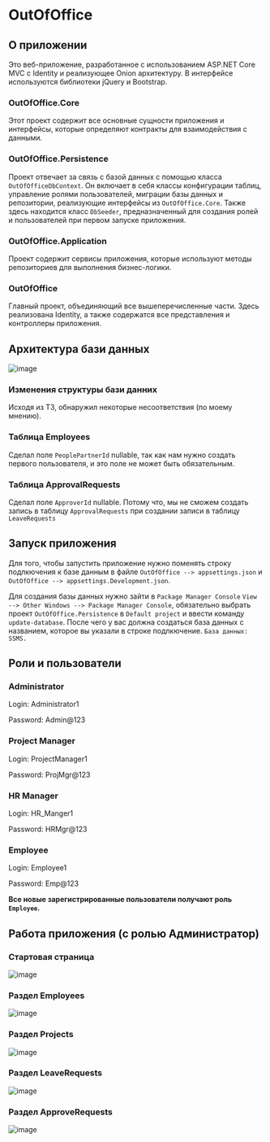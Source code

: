 # OutOfOffice

## О приложении

Это веб-приложение, разработанное с использованием ASP.NET Core MVC с Identity и реализующее Onion архитектуру. В интерфейсе используются библиотеки jQuery и Bootstrap.

### OutOfOffice.Core

Этот проект содержит все основные сущности приложения и интерфейсы, которые определяют контракты для взаимодействия с данными.

### OutOfOffice.Persistence

Проект отвечает за связь с базой данных с помощью класса `OutOfOfficeDbContext`. Он включает в себя классы конфигурации таблиц, управление ролями пользователей, миграции базы данных и репозитории, реализующие интерфейсы из `OutOfOffice.Core`. Также здесь находится класс `DbSeeder`, предназначенный для создания ролей и пользователей при первом запуске приложения.

### OutOfOffice.Application

Проект содержит сервисы приложения, которые используют методы репозиториев для выполнения бизнес-логики.

### OutOfOffice

Главный проект, объединяющий все вышеперечисленные части. Здесь реализована Identity, а также содержатся все представления и контроллеры приложения.

## Архитектура бази данных

![image](https://github.com/Palazaram/OutOfOffice/assets/108758569/37675830-709c-4649-8acf-94b7b70bff42)

### Изменения структуры бази данних 

Исходя из ТЗ, обнаружил некоторые несоответствия (по моему мнению).

### Таблица Employees 

Сделал поле `PeoplePartnerId` nullable, так как нам нужно создать первого пользователя, и это поле не может быть обязательным.

### Таблица ApprovalRequests

Сделал поле `ApproverId` nullable. Потому что, мы не сможем создать запись в таблицу `ApprovalRequests` при создании записи в таблицу `LeaveRequests`

## Запуск приложения

Для того, чтобы запустить приложение нужно поменять строку подлкючения к базе данным в файле `OutOfOffice --> appsettings.json` и `OutOfOffice --> appsettings.Development.json`.

Для создания базы данных нужно зайти в `Package Manager Console` `View --> Other Windows --> Package Manager Console`, обязательно выбрать проект `OutOfOffice.Persistence` в `Default project` и ввести команду `update-database`.
После чего у вас должна создаться база данных с названием, которое вы указали в строке подлкючение. 
`База данных: SSMS.`

## Роли и пользователи

### Administrator

Login: Administrator1

Password: Admin@123

### Project Manager

Login: ProjectManager1

Password: ProjMgr@123

### HR Manager

Login: HR_Manger1

Password: HRMgr@123

### Employee

Login: Employee1

Password: Emp@123

**Все новые зарегистрированные пользователи получают роль `Employee`.**

## Работа приложения (с ролью Администратор)

### Стартовая страница 

![image](https://github.com/Palazaram/OutOfOffice/assets/108758569/992db764-fa79-4f7e-ae4b-59edb838b375)

### Раздел Employees

![image](https://github.com/Palazaram/OutOfOffice/assets/108758569/d4694e5e-7808-4dfa-ae6e-ed0a7700aa1b)

### Раздел Projects

![image](https://github.com/Palazaram/OutOfOffice/assets/108758569/a8947e4f-e157-4fbb-a78e-297c5dc99496)

### Раздел LeaveRequests

![image](https://github.com/Palazaram/OutOfOffice/assets/108758569/138b8a9b-4ce2-4ecc-8015-4806cd907c1d)

### Раздел ApproveRequests

![image](https://github.com/Palazaram/OutOfOffice/assets/108758569/6cd0f479-9612-4118-a3b9-e6959ea6d305)
